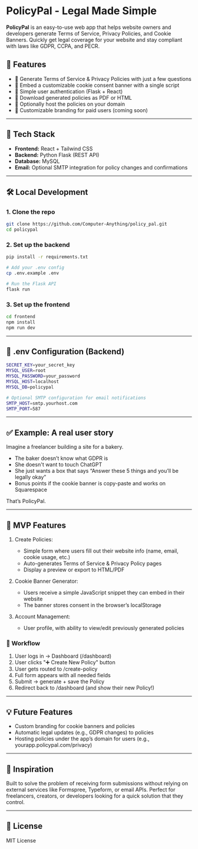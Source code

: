 # PolicyPal - Legal Made Simple

**PolicyPal** is an easy-to-use web app that helps website owners and developers generate Terms of Service, Privacy Policies, and Cookie Banners. Quickly get legal coverage for your website and stay compliant with laws like GDPR, CCPA, and PECR.

## 🚀 Features

- 📝 Generate Terms of Service & Privacy Policies with just a few questions
- 🍪 Embed a customizable cookie consent banner with a single script
- 🔐 Simple user authentication (Flask + React)
- 📑 Download generated policies as PDF or HTML
- 📡 Optionally host the policies on your domain
- 🎨 Customizable branding for paid users (coming soon)

---

## 🧱 Tech Stack

- **Frontend:** React + Tailwind CSS
- **Backend:** Python Flask (REST API)
- **Database:** MySQL
- **Email:** Optional SMTP integration for policy changes and confirmations

---

## 🛠️ Local Development

### 1. Clone the repo

```bash
git clone https://github.com/Computer-Anything/policy_pal.git
cd policypal
```

### 2. Set up the backend

```bash
pip install -r requirements.txt

# Add your .env config
cp .env.example .env

# Run the Flask API
flask run
```

### 3. Set up the frontend

```bash
cd frontend
npm install
npm run dev
```

---

## 🔐 .env Configuration (Backend)

```bash
SECRET_KEY=your_secret_key
MYSQL_USER=root
MYSQL_PASSWORD=your_password
MYSQL_HOST=localhost
MYSQL_DB=policypal

# Optional SMTP configuration for email notifications
SMTP_HOST=smtp.yourhost.com
SMTP_PORT=587
```

---

## ✅ Example: A real user story

Imagine a freelancer building a site for a bakery.

- The baker doesn’t know what GDPR is
- She doesn't want to touch ChatGPT
- She just wants a box that says “Answer these 5 things and you’ll be legally okay”
- Bonus points if the cookie banner is copy-paste and works on Squarespace

That’s PolicyPal.

---

## 🧪 MVP Features

1. Create Policies:
    - Simple form where users fill out their website info (name, email, cookie usage, etc.)
    - Auto-generates Terms of Service & Privacy Policy pages
    - Display a preview or export to HTML/PDF

2. Cookie Banner Generator:
    - Users receive a simple JavaScript snippet they can embed in their website
    - The banner stores consent in the browser’s localStorage

3. Account Management:
    - User profile, with ability to view/edit previously generated policies

### 👤 Workflow

1. User logs in → Dashboard (/dashboard)
2. User clicks "➕ Create New Policy" button
3. User gets routed to /create-policy
4. Full form appears with all needed fields
5. Submit → generate + save the Policy
6. Redirect back to /dashboard (and show their new Policy!)

---

## 💡 Future Features

- Custom branding for cookie banners and policies
- Automatic legal updates (e.g., GDPR changes) to policies
- Hosting policies under the app’s domain for users (e.g., yourapp.policypal.com/privacy)

---

## 💬 Inspiration

Built to solve the problem of receiving form submissions without relying on external services like Formspree, Typeform, or email APIs. Perfect for freelancers, creators, or developers looking for a quick solution that they control.

---

## 📄 License

MIT License
